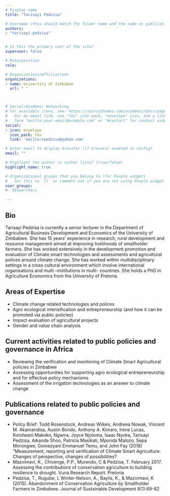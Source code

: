 ```yaml
---
# Display name
title: "Tarisayi Pedzisa"

# Username (this should match the folder name and the name on publications)
authors:
- "tarisayi-pedzisa"


# Is this the primary user of the site?
superuser: false

# Role/position
role: 

# Organizations/Affiliations
organizations:
- name: University of Zimbabwe
  url: " "



# Social/Academic Networking
# For available icons, see: https://sourcethemes.com/academic/docs/page-builder/#icons
#   For an email link, use "fas" icon pack, "envelope" icon, and a link in the
#   form "mailto:your-email@example.com" or "#contact" for contact widget.
social:
- icon: envelope
  icon_pack: fas
  link: 'mailto:tpedzisa@yahoo.com'

# Enter email to display Gravatar (if Gravatar enabled in Config)
email: ""

# Highlight the author in author lists? (true/false)
highlight_name: true

# Organizational groups that you belong to (for People widget)
#   Set this to `[]` or comment out if you are not using People widget.
user_groups:
#- Researchers

---
```


## Bio

Tarisayi  Pedzisa is currently a senior lecturer in the Department of  Agricultural Business Development and Economics of the University of Zimbabwe. She has 15 years’ experience in research, rural development and resource management aimed at improving livelihoods of smallholder farmers. She has worked extensively in the development promotion and evaluation of Climate smart technologies and assessments and agricultural polices around climate change. She has worked within multidisciplinary settings in a cross cultural environment which involve international organisations and multi –institutions in multi- countries. She holds a PhD in Agriculture Economics from the University of Pretoria.

## Areas of Expertise

+	Climate change related technologies and polices 
+	Agro ecological intensification and entrepreneurship (and how it can be promoted via public policies)
+	Impact evaluation of agricultural projects 
+	Gender and value chain analysis 

## Current activities related to public policies and governance in Africa

+	Reviewing the verification and monitoring of  Climate Smart Agricultural policies in Zimbabwe 
+	Assessing  opportunities for supporting agro ecological entrepreneurship and for effective policy mechanisms 
+	Assessment of the irrigation technologies as an answer to climate change 

## Publications related to public policies and governance

+	Policy Brief: Todd Rosenstock, Andreas Wilkes, Andreea Nowak, Vincent M. Akamandisa, Austin Bondo, Anthony A. Kimaro, Irene Lucas, Kondwani Makoko, Ngwira, Joyce Njoloma, Isaac Nyoka, Tarisayi Pedzisa, Aikande Shoo, Patricia Masikati, Mponda Malozo, Sepa Morongwe, Gomezyani Emmanuel Temu, and John Fay (2018) ”Measurement, reporting and verification of Climate Smart Agriculture: Changes of perspective, changes of possibilities?
+	Mazvimavi, K., Chivenge, P.P., Murendo, C & Pedzisa, T. February 2017. Assessing the contributions of conservation agriculture to building resilience to drought. Vuna Research Report. Pretoria
+	Pedzisa, T., Rugube, L Winter-Nelson, A., Baylis, K., & Mazvimavi, K (2015). Abandonment of Conservation Agriculture by Smallholder Farmers in Zimbabwe.  Journal of Sustainable Development 8(1):69-82

